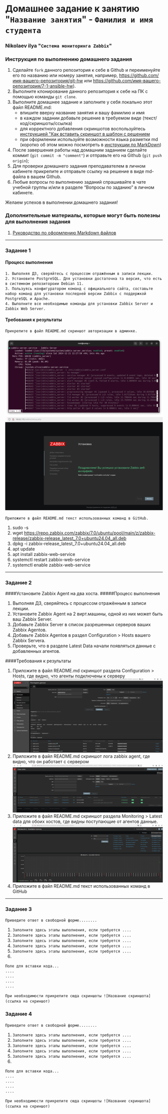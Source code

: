 # Домашнее задание к занятию "`Название занятия`" - `Фамилия и имя студента`

### Nikolaev ilya "`Система мониторинга Zabbix`"
### Инструкция по выполнению домашнего задания

   1. Сделайте `fork` данного репозитория к себе в Github и переименуйте его по названию или номеру занятия, например, https://github.com/имя-вашего-репозитория/git-hw или  https://github.com/имя-вашего-репозитория/7-1-ansible-hw).
   2. Выполните клонирование данного репозитория к себе на ПК с помощью команды `git clone`.
   3. Выполните домашнее задание и заполните у себя локально этот файл README.md:
      - впишите вверху название занятия и вашу фамилию и имя
      - в каждом задании добавьте решение в требуемом виде (текст/код/скриншоты/ссылка)
      - для корректного добавления скриншотов воспользуйтесь [инструкцией "Как вставить скриншот в шаблон с решением](https://github.com/netology-code/sys-pattern-homework/blob/main/screen-instruction.md)
      - при оформлении используйте возможности языка разметки md (коротко об этом можно посмотреть в [инструкции  по MarkDown](https://github.com/netology-code/sys-pattern-homework/blob/main/md-instruction.md))
   4. После завершения работы над домашним заданием сделайте коммит (`git commit -m "comment"`) и отправьте его на Github (`git push origin`);
   5. Для проверки домашнего задания преподавателем в личном кабинете прикрепите и отправьте ссылку на решение в виде md-файла в вашем Github.
   6. Любые вопросы по выполнению заданий спрашивайте в чате учебной группы и/или в разделе “Вопросы по заданию” в личном кабинете.
   
Желаем успехов в выполнении домашнего задания!
   
### Дополнительные материалы, которые могут быть полезны для выполнения задания

1. [Руководство по оформлению Markdown файлов](https://gist.github.com/Jekins/2bf2d0638163f1294637#Code)

---

### Задание 1
#### Процесс выполнения

    1. Выполняя ДЗ, сверяйтесь с процессом отражённым в записи лекции.
    2. Установите PostgreSQL. Для установки достаточна та версия, что есть в системном репозитороии Debian 11.
    3. Пользуясь конфигуратором команд с официального сайта, составьте набор команд для установки последней версии Zabbix с поддержкой PostgreSQL и Apache.
    4. Выполните все необходимые команды для установки Zabbix Server и Zabbix Web Server.

#### Требования к результаты

    Прикрепите в файл README.md скриншот авторизации в админке.
![HW1](https://github.com/Myrork/sys-pattern-homework-Myrork/blob/main/img/HW1.png)
![HW2](https://github.com/Myrork/sys-pattern-homework-Myrork/blob/main/img/HW2.png)

    Приложите в файл README.md текст использованных команд в GitHub.
  1. sudo -s 
  2. wget https://repo.zabbix.com/zabbix/7.0/ubuntu/pool/main/z/zabbix-release/zabbix-release_latest_7.0+ubuntu24.04_all.deb
  3. dpkg -i zabbix-release_latest_7.0+ubuntu24.04_all.deb
  4. apt update
  5. apt install zabbix-web-service
  6. systemctl restart zabbix-web-service
  7. systemctl enable zabbix-web-service 
---

### Задание 2

####Установите Zabbix Agent на два хоста.
#####Процесс выполнения

 1. Выполняя ДЗ, сверяйтесь с процессом отражённым в записи лекции.
 2. Установите Zabbix Agent на 2 вирт.машины, одной из них может быть ваш Zabbix Server.
 3. Добавьте Zabbix Server в список разрешенных серверов ваших Zabbix Agentов.
 4. Добавьте Zabbix Agentов в раздел Configuration > Hosts вашего Zabbix Servera.
 5. Проверьте, что в разделе Latest Data начали появляться данные с добавленных агентов.

####Требования к результаты

 1. Приложите в файл README.md скриншот раздела Configuration > Hosts, где видно, что агенты подключены к серверу
![HW3](https://github.com/Myrork/sys-pattern-homework-Myrork/blob/main/img/HW3.png)
 2. Приложите в файл README.md скриншот лога zabbix agent, где видно, что он работает с сервером
![HW4](https://github.com/Myrork/sys-pattern-homework-Myrork/blob/main/img/HW4.png)
 3. Приложите в файл README.md скриншот раздела Monitoring > Latest data для обоих хостов, где видны поступающие от агентов данные.
![HW5](https://github.com/Myrork/sys-pattern-homework-Myrork/blob/main/img/HW5.png)
 4. Приложите в файл README.md текст использованных команд в GitHub

---

### Задание 3

`Приведите ответ в свободной форме........`

1. `Заполните здесь этапы выполнения, если требуется ....`
2. `Заполните здесь этапы выполнения, если требуется ....`
3. `Заполните здесь этапы выполнения, если требуется ....`
4. `Заполните здесь этапы выполнения, если требуется ....`
5. `Заполните здесь этапы выполнения, если требуется ....`
6. 

```
Поле для вставки кода...
....
....
....
....
```

`При необходимости прикрепитe сюда скриншоты
![Название скриншота](ссылка на скриншот)`

### Задание 4

`Приведите ответ в свободной форме........`

1. `Заполните здесь этапы выполнения, если требуется ....`
2. `Заполните здесь этапы выполнения, если требуется ....`
3. `Заполните здесь этапы выполнения, если требуется ....`
4. `Заполните здесь этапы выполнения, если требуется ....`
5. `Заполните здесь этапы выполнения, если требуется ....`
6. 

```
Поле для вставки кода...
....
....
....
....
```

`При необходимости прикрепитe сюда скриншоты
![Название скриншота](ссылка на скриншот)`
